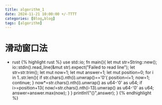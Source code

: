 ```yaml
---
title: algorithm_1
date: 2024-11-21 10:00:00 +/-TTTT
categories: [Blog,blog]
tags: [algorithm]
---
```


# 滑动窗口法
* rust
 {% highlight rust %}
use std::io;
fn main(){
    let mut str=String::new();
    io::stdin().read_line(&mut str).expect("Failed to read line");
    let str=str.trim();
    let mut now=1;
    let mut answer=1;
    let mut  position=0;
    for i in 1..str.len(){
        if str.chars().nth(i).unwrap()=='0'{
            position=i+1;
            now=1;
            continue;
        }
        now*=str.chars().nth(i).unwrap() as u64-'0' as u64;
        if i>=position+13{
            now/=str.chars().nth(i-13).unwrap() as u64-'0' as u64;
            answer=answer.max(now);
        }
    }
    println!("{}",answer);
}
{% endhighlight %}

  
